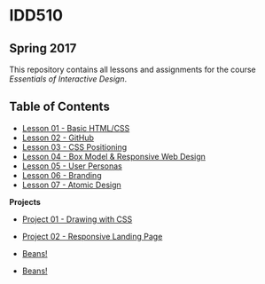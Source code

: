 # IDD510 

## Spring 2017

This repository contains all lessons and assignments for the course _Essentials of Interactive Design_. 


## Table of Contents

* [Lesson 01 - Basic HTML/CSS](Lessons/01-html-css/assignment_01/01-css.html)
* [Lesson 02 - GitHub](Lessons/02-github/lesson_02.md)
* [Lesson 03 - CSS Positioning](Lessons/03-css-positioning/lesson-03.md)
* [Lesson 04 - Box Model & Responsive Web Design](Lessons/04-box-model-responsive-web-design/landingpage.html)
* [Lesson 05 - User Personas](Lessons/05-user-persona/input-forms.html)
* [Lesson 06 - Branding](lessons/06-branding/lesson-06.md)
* [Lesson 07 - Atomic Design](lessons/07-atomic-design/lesson-07.md)

**Projects** 

* [Project 01 - Drawing with CSS](Lessons/03-css-positioning/painting.html)
* [Project 02 - Responsive Landing Page](projects/02-responsive-landing-page/project-02.md)

* [Beans!](Projects/TheToastedBean/build/home.html)
* [Beans!](Projects/TheToastedBean/build/home.html)

